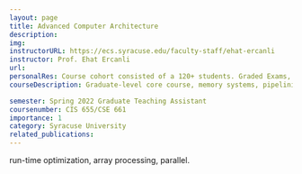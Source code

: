 ```yaml
---
layout: page
title: Advanced Computer Architecture
description:
img: 
instructorURL: https://ecs.syracuse.edu/faculty-staff/ehat-ercanli
instructor: Prof. Ehat Ercanli
url: 
personalRes: Course cohort consisted of a 120+ students. Graded Exams, weekly assignments and quizzes 
courseDescription: Graduate-level core course, memory systems, pipelining, simultaneous multithreading, run-time optimization, array processing, parallel processing, multiprocessing, abstract analytic models, power-aware computing, embedded computing, and cost/performance tradeoffs.

semester: Spring 2022 Graduate Teaching Assistant
coursenumber: CIS 655/CSE 661 
importance: 1
category: Syracuse University
related_publications: 
---
```


run-time optimization, array processing, parallel.